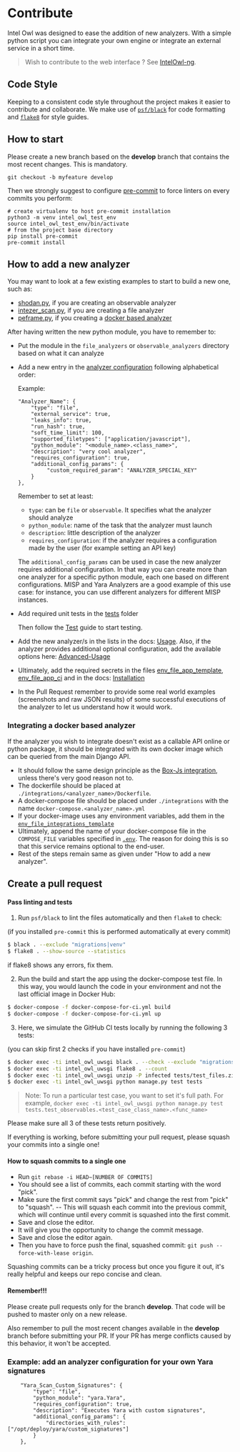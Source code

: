 # Contribute

Intel Owl was designed to ease the addition of new analyzers. With a simple python script you can integrate your own engine or integrate an external service in a short time.

> Wish to contribute to the web interface ? See [IntelOwl-ng](https://github.com/intelowlproject/IntelOwl-ng).

## Code Style
Keeping to a consistent code style throughout the project makes it easier to contribute and collaborate. We make use of [`psf/black`](https://github.com/psf/black) for code formatting and [`flake8`](https://flake8.pycqa.org) for style guides.

## How to start
Please create a new branch based on the **develop** branch that contains the most recent changes. This is mandatory.

`git checkout -b myfeature develop`

Then we strongly suggest to configure [pre-commit](https://github.com/pre-commit/pre-commit) to force linters on every commits you perform:
```
# create virtualenv to host pre-commit installation
python3 -m venv intel_owl_test_env
source intel_owl_test_env/bin/activate
# from the project base directory
pip install pre-commit
pre-commit install
```

## How to add a new analyzer
You may want to look at a few existing examples to start to build a new one, such as:
- [shodan.py](https://github.com/intelowlproject/IntelOwl/blob/develop/api_app/script_analyzers/observable_analyzers/shodan.py), if you are creating an observable analyzer
- [intezer_scan.py](https://github.com/intelowlproject/IntelOwl/blob/develop/api_app/script_analyzers/file_analyzers/intezer_scan.py), if you are creating a file analyzer
- [peframe.py](https://github.com/intelowlproject/IntelOwl/blob/develop/api_app/script_analyzers/file_analyzers/peframe.py), if you creating a [docker based analyzer](#integrating-a-docker-based-analyzer)

After having written the new python module, you have to remember to:
* Put the module in the `file_analyzers` or `observable_analyzers` directory based on what it can analyze
* Add a new entry in the [analyzer configuration](https://github.com/intelowlproject/IntelOwl/blob/master/configuration/analyzer_config.json) following alphabetical order:
  
  Example:
  ```
  "Analyzer_Name": {
      "type": "file",
      "external_service": true,
      "leaks_info": true,
      "run_hash": true,
      "soft_time_limit": 100,
      "supported_filetypes": ["application/javascript"],
      "python_module": "<module_name>.<class_name>",
      "description": "very cool analyzer",
      "requires_configuration": true,
      "additional_config_params": {
           "custom_required_param": "ANALYZER_SPECIAL_KEY"
      }
  },
  ```
  
  Remember to set at least:
  * `type`: can be `file` or `observable`. It specifies what the analyzer should analyze
  * `python_module`: name of the task that the analyzer must launch
  * `description`: little description of the analyzer
  * `requires_configuration`: if the analyzer requires a configuration made by the user (for example setting an API key)
  
  The `additional_config_params` can be used in case the new analyzer requires additional configuration.
  In that way you can create more than one analyzer for a specific python module, each one based on different configurations.
  MISP and Yara Analyzers are a good example of this use case: for instance, you can use different analyzers for different MISP instances.

* Add required unit tests in the [tests](https://github.com/intelowlproject/IntelOwl/blob/master/tests) folder
 
  Then follow the [Test](./Tests.md) guide to start testing.

* Add the new analyzer/s in the lists in the docs: [Usage](./Usage.md). Also, if the analyzer provides additional optional configuration, add the available options here: [Advanced-Usage](./Advanced-Usage.md)

* Ultimately, add the required secrets in the files [env_file_app_template](https://github.com/intelowlproject/IntelOwl/blob/master/env_file_app_template), [env_file_app_ci](https://github.com/certego/IntelOwl/blob/master/env_file_app_travis) and in the docs: [Installation](./Installation.md)

* In the Pull Request remember to provide some real world examples (screenshots and raw JSON results) of some successful executions of the analyzer to let us understand how it would work.

### Integrating a docker based analyzer
If the analyzer you wish to integrate doesn't exist as a callable API online or python package, it should be integrated with its own docker image
which can be queried from the main Django API.

* It should follow the same design principle as the [Box-Js integration](https://github.com/intelowlproject/IntelOwl/tree/develop/integrations), unless there's very good reason not to.
* The dockerfile should be placed at `./integrations/<analyzer_name>/Dockerfile`.
* A docker-compose file should be placed under `./integrations` with the name `docker-compose.<analyzer_name>.yml`
* If your docker-image uses any environment variables, add them in the [`env_file_integrations_template`](https://github.com/intelowlproject/IntelOwl/blob/develop/env_file_integrations_template)
* Ultimately, append the name of your docker-compose file in the `COMPOSE_FILE` variables specified in [`.env`](https://github.com/intelowlproject/IntelOwl/blob/develop/.env). The reason for doing this is so that this service remains optional to the end-user.
* Rest of the steps remain same as given under "How to add a new analyzer".

## Create a pull request

#### Pass linting and tests
1. Run `psf/black` to lint the files automatically and then `flake8` to check:
 
 (if you installed `pre-commit` this is performed automatically at every commit)

```bash
$ black . --exclude "migrations|venv"
$ flake8 . --show-source --statistics
```

  if flake8 shows any errors, fix them.

2. Run the build and start the app using the docker-compose test file. In this way, you would launch the code in your environment and not the last official image in Docker Hub:

```bash
$ docker-compose -f docker-compose-for-ci.yml build
$ docker-compose -f docker-compose-for-ci.yml up
```

3. Here, we simulate the GitHub CI tests locally by running the following 3 tests:

(you can skip first 2 checks if you have installed `pre-commit`)

```bash
$ docker exec -ti intel_owl_uwsgi black . --check --exclude "migrations|venv"
$ docker exec -ti intel_owl_uwsgi flake8 . --count
$ docker exec -ti intel_owl_uwsgi unzip -P infected tests/test_files.zip
$ docker exec -ti intel_owl_uwsgi python manage.py test tests
```

> Note: To run a particular test case, you want to set it's full path. For example, `docker exec -ti intel_owl_uwsgi python manage.py test tests.test_observables.<test_case_class_name>.<func_name>`

Please make sure all 3 of these tests return positively.

If everything is working, before submitting your pull request, please squash your commits into a single one!

#### How to squash commits to a single one

* Run `git rebase -i HEAD~[NUMBER OF COMMITS]`
* You should see a list of commits, each commit starting with the word "pick".
* Make sure the first commit says "pick" and change the rest from "pick" to "squash". -- This will squash each commit into the previous commit, which will continue until every commit is squashed into the first commit.
* Save and close the editor.
* It will give you the opportunity to change the commit message.
* Save and close the editor again.
* Then you have to force push the final, squashed commit: `git push --force-with-lease origin`.

Squashing commits can be a tricky process but once you figure it out, it's really helpful and keeps our repo concise and clean.

#### Remember!!!
Please create pull requests only for the branch **develop**. That code will be pushed to master only on a new release.

Also remember to pull the most recent changes available in the **develop** branch before submitting your PR. If your PR has merge conflicts caused by this behavior, it won't be accepted.

### Example: add an analyzer configuration for your own Yara signatures
```
    "Yara_Scan_Custom_Signatures": {
        "type": "file",
        "python_module": "yara.Yara",
        "requires_configuration": true,
        "description": "Executes Yara with custom signatures",
        "additional_config_params": {
            "directories_with_rules": ["/opt/deploy/yara/custom_signatures"]
        }
    },
```